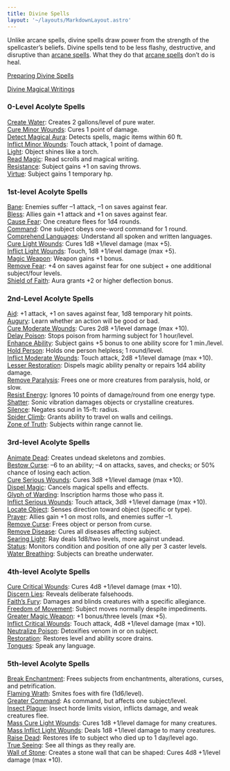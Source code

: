 ```yaml
---
title: Divine Spells
layout: '~/layouts/MarkdownLayout.astro'
---
```

Unlike arcane spells, divine spells draw power from the strength of the
spellcaster’s beliefs. Divine spells tend to be less flashy, destructive, and
disruptive than [arcane spells](/modern.d20.srd/fx/arcane.spells). What they
do that [arcane spells](/modern.d20.srd/fx/arcane.spells) don’t do is heal.

[Preparing Divine Spells](/modern.d20.srd/fx/preparing.divine.spells)

[Divine Magical Writings](/modern.d20.srd/fx/divine.magical.writings)

### 0-Level Acolyte Spells

[Create Water](/modern.d20.srd/fx/create.water): Creates 2 gallons/level of
pure water.  
[Cure Minor Wounds](/modern.d20.srd/fx/cure.minor.wounds): Cures 1 point of
damage.  
[Detect Magical Aura](/modern.d20.srd/fx/detect.magical.aura): Detects spells,
magic items within 60 ft.  
[Inflict Minor Wounds](/modern.d20.srd/fx/inflict.minor.wounds): Touch attack,
1 point of damage.  
[Light](/modern.d20.srd/fx/light): Object shines like a torch.  
[Read Magic](/modern.d20.srd/fx/read.magic): Read scrolls and magical writing.  
[Resistance](/modern.d20.srd/fx/resistance): Subject gains +1 on saving
throws.  
[Virtue](/modern.d20.srd/fx/virtue): Subject gains 1 temporary hp.

### 1st-level Acolyte Spells

[Bane](/modern.d20.srd/fx/bane): Enemies suffer –1 attack, –1 on saves against
fear.  
[Bless](/modern.d20.srd/fx/bless): Allies gain +1 attack and +1 on saves
against fear.  
[Cause Fear](/modern.d20.srd/fx/cause.fear): One creature flees for 1d4
rounds.  
[Command](/modern.d20.srd/fx/command): One subject obeys one-word command for
1 round.  
[Comprehend Languages](/modern.d20.srd/fx/comprehend.languages): Understand
all spoken and written languages.  
[Cure Light Wounds](/modern.d20.srd/fx/cure.light.wounds): Cures 1d8 +1/level
damage (max +5).  
[Inflict Light Wounds](/modern.d20.srd/fx/inflict.light.wounds): Touch, 1d8
+1/level damage (max +5).  
[Magic Weapon](/modern.d20.srd/fx/magic.weapon): Weapon gains +1 bonus.  
[Remove Fear](/modern.d20.srd/fx/remove.fear): +4 on saves against fear for
one subject + one additional subject/four levels.  
[Shield of Faith](/modern.d20.srd/fx/shield.of.faith): Aura grants +2 or
higher deflection bonus.

### 2nd-Level Acolyte Spells

[Aid](/modern.d20.srd/fx/aid): +1 attack, +1 on saves against fear, 1d8
temporary hit points.  
[Augury](/modern.d20.srd/fx/augury): Learn whether an action will be good or
bad.  
[Cure Moderate Wounds](/modern.d20.srd/fx/cure.moderate.wounds): Cures 2d8
+1/level damage (max +10).  
[Delay Poison](/modern.d20.srd/fx/delay.poison): Stops poison from harming
subject for 1 hour/level.  
[Enhance Ability](/modern.d20.srd/fx/enhance.ability): Subject gains +5 bonus
to one ability score for 1 min./level.  
[Hold Person](/modern.d20.srd/fx/hold.person): Holds one person helpless; 1
round/level.  
[Inflict Moderate Wounds](/modern.d20.srd/fx/inflict.moderate.wounds): Touch
attack, 2d8 +1/level damage (max +10).  
[Lesser Restoration](/modern.d20.srd/fx/lesser.restoration): Dispels magic
ability penalty or repairs 1d4 ability damage.  
[Remove Paralysis](/modern.d20.srd/fx/remove.paralysis): Frees one or more
creatures from paralysis, hold, or slow.  
[Resist Energy](/modern.d20.srd/fx/resist.energy): Ignores 10 points of
damage/round from one energy type.  
[Shatter](/modern.d20.srd/fx/shatter): Sonic vibration damages objects or
crystalline creatures.  
[Silence](/modern.d20.srd/fx/silence): Negates sound in 15-ft: radius.  
[Spider Climb](/modern.d20.srd/fx/spider.climb): Grants ability to travel on
walls and ceilings.  
[Zone of Truth](/modern.d20.srd/fx/zone.of.truth): Subjects within range
cannot lie.

### 3rd-level Acolyte Spells

[Animate Dead](/modern.d20.srd/fx/animate.dead): Creates undead skeletons and
zombies.  
[Bestow Curse](/modern.d20.srd/fx/bestow.curse): –6 to an ability; –4 on
attacks, saves, and checks; or 50% chance of losing each action.  
[Cure Serious Wounds](/modern.d20.srd/fx/cure.serious.wounds): Cures 3d8
+1/level damage (max +10).  
[Dispel Magic](/modern.d20.srd/fx/dispel.magic): Cancels magical spells and
effects.  
[Glyph of Warding](/modern.d20.srd/fx/glyph.of.warding): Inscription harms
those who pass it.  
[Inflict Serious Wounds](/modern.d20.srd/fx/inflict.serious.wounds): Touch
attack, 3d8 +1/level damage (max +10).  
[Locate Object](/modern.d20.srd/fx/locate.object): Senses direction toward
object (specific or type).  
[Prayer](/modern.d20.srd/fx/prayer): Allies gain +1 on most rolls, and enemies
suffer –1.  
[Remove Curse](/modern.d20.srd/fx/remove.curse): Frees object or person from
curse.  
[Remove Disease](/modern.d20.srd/fx/remove.disease): Cures all diseases
affecting subject.  
[Searing Light](/modern.d20.srd/fx/searing.light): Ray deals 1d8/two levels,
more against undead.  
[Status](/modern.d20.srd/fx/status): Monitors condition and position of one
ally per 3 caster levels.  
[Water Breathing](/modern.d20.srd/fx/water.breathing): Subjects can breathe
underwater.

### 4th-level Acolyte Spells

[Cure Critical Wounds](/modern.d20.srd/fx/cure.critical.wounds): Cures 4d8
+1/level damage (max +10).  
[Discern Lies](/modern.d20.srd/fx/discern.lies): Reveals deliberate
falsehoods.  
[Faith’s Fury](/modern.d20.srd/fx/faiths.fury): Damages and blinds creatures
with a specific allegiance.  
[Freedom of Movement](/modern.d20.srd/fx/freedom.of.movement): Subject moves
normally despite impediments.  
[Greater Magic Weapon](/modern.d20.srd/fx/greater.magic.weapon): +1
bonus/three levels (max +5).  
[Inflict Critical Wounds](/modern.d20.srd/fx/inflict.critical.wounds): Touch
attack, 4d8 +1/level damage (max +10).  
[Neutralize Poison](/modern.d20.srd/fx/neutralize.poison): Detoxifies venom in
or on subject.  
[Restoration](/modern.d20.srd/fx/restoration): Restores level and ability
score drains.  
[Tongues](/modern.d20.srd/fx/tongues): Speak any language.

### 5th-level Acolyte Spells

[Break Enchantment](/modern.d20.srd/fx/break.enchantment): Frees subjects from
enchantments, alterations, curses, and petrification.  
[Flaming Wrath](/modern.d20.srd/fx/flaming.wrath): Smites foes with fire
(1d6/level).  
[Greater Command](/modern.d20.srd/fx/greater.command): As command, but affects
one subject/level.  
[Insect Plague](/modern.d20.srd/fx/insect.plague): Insect horde limits vision,
inflicts damage, and weak creatures flee.  
[Mass Cure Light Wounds](/modern.d20.srd/fx/mass.cure.light.wounds): Cures 1d8
+1/level damage for many creatures.  
[Mass Inflict Light Wounds](/modern.d20.srd/fx/mass.inflict.light.wounds):
Deals 1d8 +1/level damage to many creatures.  
[Raise Dead](/modern.d20.srd/fx/raise.dead): Restores life to subject who died
up to 1 day/level ago.  
[True Seeing](/modern.d20.srd/fx/true.seeing): See all things as they really
are.  
[Wall of Stone](/modern.d20.srd/fx/wall.of.stone): Creates a stone wall that
can be shaped: Cures 4d8 +1/level damage (max +10).

